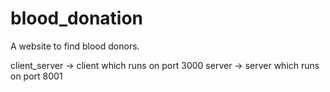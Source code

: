# blood_donation
A website to find blood donors.

client_server   ->   client which runs on port 3000
server          ->   server which runs on port 8001
